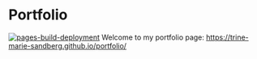 # Portfolio
[![pages-build-deployment](https://github.com/trine-marie-sandberg/portfolio/actions/workflows/pages/pages-build-deployment/badge.svg)](https://github.com/trine-marie-sandberg/portfolio/actions/workflows/pages/pages-build-deployment)
Welcome to my portfolio page:
https://trine-marie-sandberg.github.io/portfolio/ 
